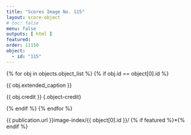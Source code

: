```yaml
---
title: "Scores Image No. 115"
layout: score-object
# toc: false
menu: false
outputs: [ html ]
featured: 
order: 11150
object:
  - id: "115"
---
```


{% for obj in objects.object_list %}
{% if obj.id == object[0].id %}

{{ obj.extended_caption }}

{{ obj.credit }} {.object-credit}

{% endif %}
{% endfor %}

<div class="object-credit object-url is-print-only">

{{ publication.url }}image-index/{{ object[0].id }}/ {% if featured %}*{% endif %}

</div>

